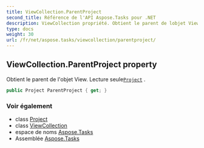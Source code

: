 ```yaml
---
title: ViewCollection.ParentProject
second_title: Référence de l'API Aspose.Tasks pour .NET
description: ViewCollection propriété. Obtient le parent de lobjet View. Lecture seuleProject .
type: docs
weight: 30
url: /fr/net/aspose.tasks/viewcollection/parentproject/
---
```

## ViewCollection.ParentProject property

Obtient le parent de l'objet View. Lecture seule[`Project`](../../project/) .

```csharp
public Project ParentProject { get; }
```

### Voir également

* class [Project](../../project/)
* class [ViewCollection](../)
* espace de noms [Aspose.Tasks](../../viewcollection/)
* Assemblée [Aspose.Tasks](../../../)


